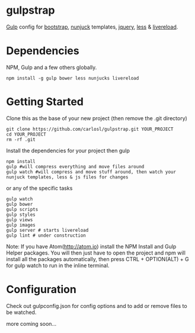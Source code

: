 gulpstrap
=========

[Gulp](https://github.com/wearefractal/gulp) config for [bootstrap](http://getbootstrap.com/), [nunjuck](http://jlongster.github.io/nunjucks/) templates, [jquery](http://jquery.com/), [less](http://lesscss.org/) & [livereload](http://livereload.com/).

Dependencies
=========

NPM, Gulp and a few others globally.

```
npm install -g gulp bower less nunjucks livereload
```

Getting Started
=========

Clone this as the base of your new project (then remove the .git directory)

```
git clone https://github.com/carlosl/gulpstrap.git YOUR_PROJECT
cd YOUR_PROJECT
rm -rf .git
```

Install the dependencies for your project then gulp

```
npm install
gulp #will compress everything and move files around
gulp watch #will compress and move stuff around, then watch your nunjuck templates, less & js files for changes
```

or any of the specific tasks

```
gulp watch
gulp bower
gulp scripts
gulp styles
gulp views
gulp images
gulp server # starts livereload
gulp lint # under construction
```

Note: If you have Atom(http://atom.io) install the NPM Install and Gulp Helper packages. You will then just have to open the project and npm will install all the packages automatically, then press CTRL + OPTION(ALT) + G for gulp watch to run in the inline terminal.

Configuration
=========

Check out gulpconfig.json for config options and to add or remove files to be watched.

more coming soon...
